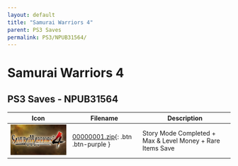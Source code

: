```yaml
---
layout: default
title: "Samurai Warriors 4"
parent: PS3 Saves
permalink: PS3/NPUB31564/
---
```

# Samurai Warriors 4

## PS3 Saves - NPUB31564

| Icon | Filename | Description |
|------|----------|-------------|
| ![Samurai Warriors 4](ICON0.PNG) | [00000001.zip](00000001.zip){: .btn .btn-purple } | Story Mode Completed + Max & Level Money + Rare Items Save |
